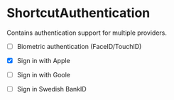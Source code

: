 # ShortcutAuthentication

Contains authentication support for multiple providers.

- [ ] Biometric authentication (FaceID/TouchID)
- [x] Sign in with Apple
- [ ] Sign in with Goole
- [ ] Sign in Swedish BankID

